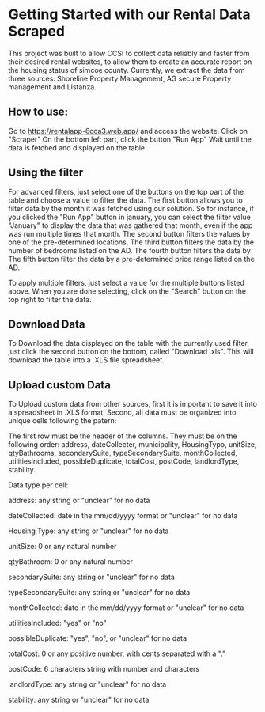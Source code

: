 # Getting Started with our Rental Data Scraped

This project was built to allow CCSI to collect data reliably and faster from their desired rental websites, to allow them to create an accurate report on the housing status of simcoe county. Currently, we extract the data from three sources: Shoreline Property Management, AG secure Property management and Listanza.

## How to use:

Go to https://rentalapp-6cca3.web.app/ and access the website.
Click on "Scraper"
On the bottom left part, click the button "Run App"
Wait until the data is fetched and displayed on the table.

## Using the filter

For advanced filters, just select one of the buttons on the top part of the table and choose a value to filter the data. 
The first button allows you to filter data by the month it was fetched using our solution. So for instance, if you clicked the "Run App" button in january, you can select the filter value "January" to display the data that was gathered that month, even if the app was run multiple times that month.
The second button filters the values by one of the pre-determined locations.
The third button filters the data by the number of bedrooms listed on the AD.
The fourth button filters the data by 
The fifth button filter the data by a pre-determined price range listed on the AD.

To apply multiple filters, just select a value for the multiple buttons listed above.
When you are done selecting, click on the "Search" button on the top right to filter the data.

## Download Data

To Download the data displayed on the table with the currently used filter, just click the second button on the bottom, called "Download .xls". This will download the table into a .XLS file spreadsheet.

## Upload custom Data

To Upload custom data from other sources, first it is important to save it into a spreadsheet in .XLS format. Second, all data must be organized into unique cells following the patern: 

The first row must be the header of the columns. They must be on the following order: address, dateCollecter, municipality, HousingTypo, unitSize, qtyBathrooms, secondarySuite, typeSecondarySuite, monthCollected, utilitiesIncluded, possibleDuplicate, totalCost, postCode, landlordType, stability.

Data type per cell:

address: any string or "unclear" for no data

dateCollected: date in the mm/dd/yyyy format or "unclear" for no data

Housing Type: any string or "unclear" for no data

unitSize: 0 or any natural number

qtyBathroom: 0 or any natural number

secondarySuite: any string or "unclear" for no data

typeSecondarySuite: any string or "unclear" for no data

monthCollected: date in the mm/dd/yyyy format or "unclear" for no data

utilitiesIncluded: "yes" or "no"

possibleDuplicate: "yes", "no", or "unclear" for no data

totalCost: 0 or any positive number, with cents separated with a "."

postCode: 6 characters string with number and characters

landlordType: any string or "unclear" for no data

stability:  any string or "unclear" for no data
